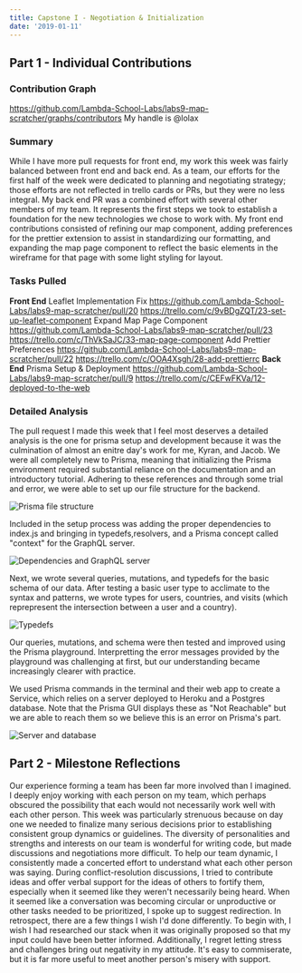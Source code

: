 ```yaml
---
title: Capstone I - Negotiation & Initialization
date: '2019-01-11'
---
```


## Part 1 - Individual Contributions

### Contribution Graph

https://github.com/Lambda-School-Labs/labs9-map-scratcher/graphs/contributors
My handle is @lolax

### Summary

While I have more pull requests for front end, my work this week was fairly balanced between front end and back end. As a team, our efforts for the first half of the week were dedicated to planning and negotiating strategy; those efforts are not reflected in trello cards or PRs, but they were no less integral. My back end PR was a combined effort with several other members of my team. It represents the first steps we took to establish a foundation for the new technologies we chose to work with. My front end contributions consisted of refining our map component, adding preferences for the prettier extension to assist in standardizing our formatting, and expanding the map page component to reflect the basic elements in the wireframe for that page with some light styling for layout. 
	
### Tasks Pulled

**Front End**
	Leaflet Implementation Fix
        https://github.com/Lambda-School-Labs/labs9-map-scratcher/pull/20
        https://trello.com/c/9vBDgZQT/23-set-up-leaflet-component
    Expand Map Page Component
        https://github.com/Lambda-School-Labs/labs9-map-scratcher/pull/23
        https://trello.com/c/ThVkSaJC/33-map-page-component
    Add Prettier Preferences
        https://github.com/Lambda-School-Labs/labs9-map-scratcher/pull/22
        https://trello.com/c/OOA4Xsgh/28-add-prettierrc
**Back End**
    Prisma Setup & Deployment
        https://github.com/Lambda-School-Labs/labs9-map-scratcher/pull/9
        https://trello.com/c/CEFwFKVa/12-deployed-to-the-web

### Detailed Analysis

The pull request I made this week that I feel most deserves a detailed analysis is the one for prisma setup and development because it was the culmination of almost an enitre day's work for me, Kyran, and Jacob. We were all completely new to Prisma, meaning that initializing the Prisma environment required substantial reliance on the documentation and an introductory tutorial. Adhering to these references and through some trial and error, we were able to set up our file structure for the backend. 

![Prisma file structure](https://www.datocms-assets.com/9114/1547228397-screen-shot-2019-01-11-at-12-14-33-pm.png)


Included in the setup process was adding the proper dependencies to index.js and bringing in typedefs,resolvers, and a Prisma concept called "context" for the GraphQL server.

![Dependencies and GraphQL server](https://www.datocms-assets.com/9114/1547228366-screen-shot-2019-01-11-at-12-39-08-pm.png)

Next, we wrote several queries, mutations, and typedefs for the basic schema of our data. After testing a basic user type to acclimate to the syntax and patterns, we wrote types for users, countries, and visits (which reprepresent the intersection between a user and a country). 

![Typedefs](https://www.datocms-assets.com/9114/1547228316-screen-shot-2019-01-11-at-12-38-07-pm.png)

Our queries, mutations, and schema were then tested and improved using the Prisma playground. Interpretting the error messages provided by the playground was challenging at first, but our understanding became increasingly clearer with practice.

We used Prisma commands in the terminal and their web app to create a Service, which relies on a server deployed to Heroku and a Postgres database. Note that the Prisma GUI displays these as "Not Reachable" but we are able to reach them so we believe this is an error on Prisma's part.

![Server and database](https://www.datocms-assets.com/9114/1547229227-screen-shot-2019-01-11-at-12-51-39-pm.png)


## Part 2 - Milestone Reflections

Our experience forming a team has been far more involved than I imagined. I deeply enjoy working with each person on my team, which perhaps obscured the possibility that each would not necessarily work well with each other person. This week was particularly strenuous because on day one we needed to finalize many serious decisions prior to establishing consistent group dynamics or guidelines. The diversity of personalities and strengths and interests on our team is wonderful for writing code, but made discussions and negotiations more difficult. To help our team dynamic, I consistently made a concerted effort to understand what each other person was saying. During conflict-resolution discussions, I tried to contribute ideas and offer verbal support for the ideas of others to fortify them, especially when it seemed like they weren't necessarily being heard. When it seemed like a conversation was becoming circular or unproductive or other tasks needed to be prioritized, I spoke up to suggest redirection. In retrospect, there are a few things I wish I'd done differently. To begin with, I wish I had researched our stack when it was originally proposed so that my input could have been better informed. Additionally, I regret letting stress and challenges bring out negativity in my attitude. It's easy to commiserate, but it is far more useful to meet another person's misery with support.
